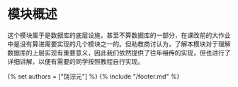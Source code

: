 # 模块概述

这个模块属于是数据库的底层设施，甚至不算数据库的一部分，在课改前的大作业中是没有算进需要实现的几个模块之一的。但助教商讨认为，了解本模块对于理解数据库的上层实现有重要意义，因此我们依然提供了往年~~祖传~~的实现，但也进行了详细讲解，以便有需要的同学按照教程自行实现。

{% set authors = ["饶淙元"] %}
{% include "/footer.md" %}